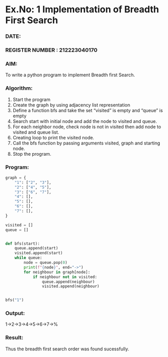 # Ex.No: 1  Implementation of Breadth First Search 
### DATE:                                                                            
### REGISTER NUMBER : 212223040170
### AIM: 
To write a python program to implement Breadth first Search. 
### Algorithm:
1. Start the program
2. Create the graph by using adjacency list representation
3. Define a function bfs and take the set “visited” is empty and “queue” is empty
4. Search start with initial node and add the node to visited and queue.
5. For each neighbor node, check node is not in visited then add node to visited and queue list.
6.  Creating loop to print the visited node.
7.   Call the bfs function by passing arguments visited, graph and starting node.
8.   Stop the program.
### Program:

```python
graph = {
    "1": ["2", "3"],
    "2": ["4", "5"],
    "3": ["6", "7"],
    "4": [],
    "5": [],
    "6": [],
    "7": [],
}

visited = []
queue = []


def bfs(start):
    queue.append(start)
    visited.append(start)
    while queue:
        node = queue.pop(0)
        print(f"{node}", end="->")
        for neighbour in graph[node]:
            if neighbour not in visited:
                queue.append(neighbour)
                visited.append(neighbour)


bfs("1")
```

### Output:

1->2->3->4->5->6->7->%  

### Result:
Thus the breadth first search order was found sucessfully.
